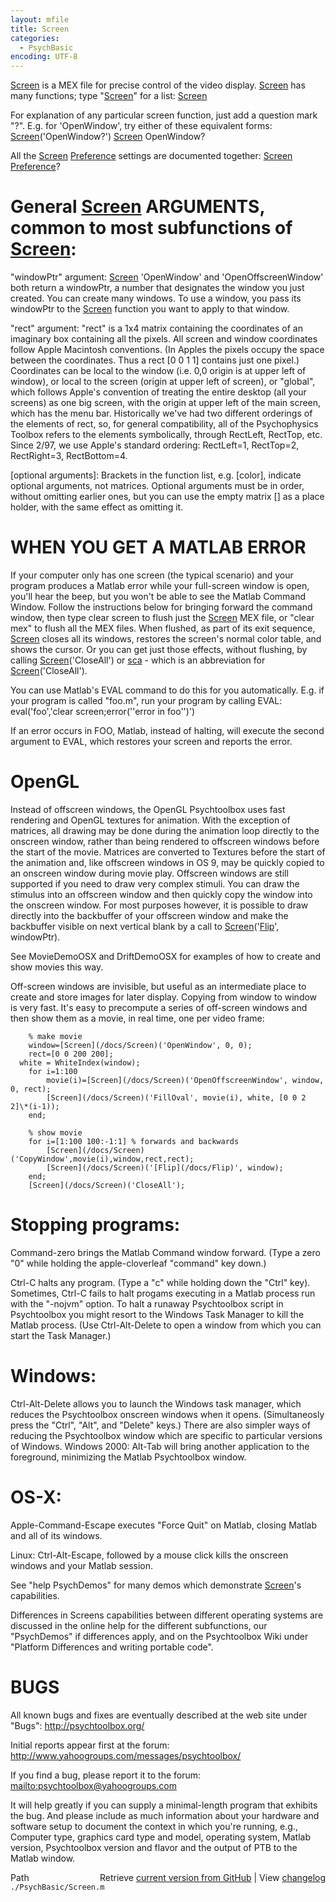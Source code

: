 ```yaml
---
layout: mfile
title: Screen
categories:
  - PsychBasic
encoding: UTF-8
---
```


[Screen](/docs/Screen) is a MEX file for precise control of the video display. [Screen](/docs/Screen) has
many functions; type "[Screen](/docs/Screen)" for a list:
    [Screen](/docs/Screen)

For explanation of any particular screen function, just add a question
mark "?". E.g. for 'OpenWindow', try either of these equivalent forms:
    [Screen](/docs/Screen)('OpenWindow?')
    [Screen](/docs/Screen) OpenWindow?

All the [Screen](/docs/Screen) [Preference](/docs/Preference) settings are documented together:
    [Screen](/docs/Screen) [Preference](/docs/Preference)?

# General [Screen](/docs/Screen) ARGUMENTS, common to most subfunctions of [Screen](/docs/Screen):

"windowPtr" argument: [Screen](/docs/Screen) 'OpenWindow' and 'OpenOffscreenWindow' both
return a windowPtr, a number that designates the window you just
created. You can create many windows. To use a window, you pass its
windowPtr to the [Screen](/docs/Screen) function you want to apply to that window.

"rect" argument: "rect" is a 1x4 matrix containing the coordinates of an
imaginary box containing all the pixels. All screen and window
coordinates follow Apple Macintosh conventions. (In Apples the pixels
occupy the space between the coordinates. Thus a rect [0 0 1 1] contains
just one pixel.) Coordinates can be local to the window (i.e. 0,0 origin
is at upper left of window), or local to the screen (origin at upper left
of screen), or "global", which follows Apple's convention of treating the
entire desktop (all your screens) as one big screen, with the origin at
upper left of the main screen, which has the menu bar. Historically we've
had two different orderings of the elements of rect, so, for general
compatibility, all of the Psychophysics Toolbox refers to the elements
symbolically, through RectLeft, RectTop, etc. Since 2/97, we use Apple's
standard ordering: RectLeft=1, RectTop=2, RectRight=3, RectBottom=4.

[optional arguments]: Brackets in the function list, e.g. [color],
indicate optional arguments, not matrices. Optional arguments must be in
order, without omitting earlier ones, but you can use the empty matrix
[] as a place holder, with the same effect as omitting it.

# WHEN YOU GET A MATLAB ERROR

If your computer only has one screen (the typical scenario) and your
program produces a Matlab error while your full-screen window is open,
you'll hear the beep, but you won't be able to see the Matlab Command
Window. Follow the instructions below for bringing forward the command
window, then type clear screen to flush just the [Screen](/docs/Screen) MEX file, or
"clear mex" to flush all the MEX files. When flushed, as part of its
exit sequence, [Screen](/docs/Screen) closes all its windows, restores the screen's normal
color table, and shows the cursor. Or you can get just those effects,
without flushing, by calling [Screen](/docs/Screen)('CloseAll') or [sca](/docs/sca) - which is an
abbreviation for [Screen](/docs/Screen)('CloseAll').

You can use Matlab's EVAL command to do this for you automatically. E.g.
if your program is called "foo.m", run your program by calling EVAL:
    eval('foo','clear screen;error(''error in foo'')')

If an error occurs in FOO, Matlab, instead of halting, will execute the
second argument to EVAL, which restores your screen and reports the
error.

# OpenGL

Instead of offscreen windows, the OpenGL Psychtoolbox uses fast rendering
and OpenGL textures for animation. With the exception of matrices, all
drawing may be done during the animation loop directly to the  onscreen
window, rather than being rendered to offscreen windows before the start
of the movie.  Matrices are converted to Textures before the start of the
animation and, like offscreen windows in OS 9, may be quickly copied to
an onscreen window during movie play. Offscreen windows are still supported
if you need to draw very complex stimuli. You can draw the stimulus into
an offscreen window and then quickly copy the window into the onscreen
window. For most purposes however, it is possible to draw directly into
the backbuffer of your offscreen window and make the backbuffer visible
on next vertical blank by a call to [Screen](/docs/Screen)('[Flip](/docs/Flip)', windowPtr).

See MovieDemoOSX and DriftDemoOSX for examples of how to create and show
movies this way.

Off-screen windows are invisible, but useful as an intermediate place to
create and store images for later display. Copying from window to window
is very fast. It's easy to precompute a series of off-screen windows
and then show them as a movie, in real time, one per video frame:

        % make movie
        window=[Screen](/docs/Screen)('OpenWindow', 0, 0);
        rect=[0 0 200 200];
      white = WhiteIndex(window);
        for i=1:100
            movie(i)=[Screen](/docs/Screen)('OpenOffscreenWindow', window, 0, rect);
            [Screen](/docs/Screen)('FillOval', movie(i), white, [0 0 2 2]\*(i-1));
        end;

        % show movie
        for i=[1:100 100:-1:1] % forwards and backwards
            [Screen](/docs/Screen)('CopyWindow',movie(i),window,rect,rect);
            [Screen](/docs/Screen)('[Flip](/docs/Flip)', window);
        end;
        [Screen](/docs/Screen)('CloseAll');


# Stopping programs:

Command-zero brings the Matlab Command window forward. (Type a zero
"0" while holding the apple-cloverleaf "command" key down.)

Ctrl-C halts any program.  (Type a "c" while holding down the "Ctrl"
key). Sometimes, Ctrl-C fails to halt progams executing in a Matlab process
run with the "-nojvm" option. To halt a runaway Psychtoolbox script in
Psychtoolbox you might resort to the Windows Task Manager to kill
the Matlab process.  (Use Ctrl-Alt-Delete to open a window from which
you can start the Task Manager.)

# Windows:

Ctrl-Alt-Delete allows you to launch the Windows task manager, which
reduces the Psychtoolbox onscreen windows when it opens. (Simultaneosly
press the "Ctrl", "Alt", and "Delete" keys.)  There are also simpler ways of
reducing the Psychtoolbox window which are specific to particular
versions of Windows.
Windows 2000:   Alt-Tab will bring another application to the foreground,
            minimizing the Matlab Psychtoolbox window.

# OS-X:
Apple-Command-Escape executes "Force Quit" on Matlab, closing Matlab and all
of its windows.

Linux:
Ctrl-Alt-Escape, followed by a mouse click kills the onscreen windows and your
Matlab session.


See "help PsychDemos" for many demos which demonstrate [Screen](/docs/Screen)'s capabilities.

Differences in Screens capabilities between different operating systems
are discussed in the online help for the different subfunctions, our
"PsychDemos" if differences apply, and on the Psychtoolbox Wiki under
"Platform Differences and writing portable code".

# BUGS

All known bugs and fixes are eventually described at the web site under "Bugs":
<http://psychtoolbox.org/>

Initial reports appear first at the forum:
<http://www.yahoogroups.com/messages/psychtoolbox/>

If you find a bug, please report it to the forum:
<mailto:psychtoolbox@yahoogroups.com>

It will help greatly if you can supply a  minimal-length program that exhibits
the bug. And please include as much information about your hardware and software
setup to document the context in which you're running, e.g., Computer type, graphics
card type and model, operating system, Matlab version, Psychtoolbox version and flavor
and the output of PTB to the Matlab window.


<div class="code_header" style="text-align:right;">
  <span style="float:left;">Path&nbsp;&nbsp;</span> <span class="counter">Retrieve <a href=
  "https://raw.github.com/Psychtoolbox-3/Psychtoolbox-3/beta/./PsychBasic/Screen.m">current version from GitHub</a> | View <a href=
  "https://github.com/Psychtoolbox-3/Psychtoolbox-3/commits/beta/./PsychBasic/Screen.m">changelog</a></span>
</div>
<div class="code">
  <code>./PsychBasic/Screen.m</code>
</div>

